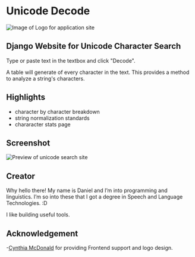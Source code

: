 # Unicode Decode
![Image of Logo for application site](https://www.nlpnotebook.com/static/projects/unicode.logolarge.png)
## Django Website for Unicode Character Search 


Type or paste text in the textbox and click "Decode".

A table will generate of every character in the text. This provides a method to analyze a string's characters.

## Highlights
- character by character breakdown
- string normalization standards
- chararacter stats page

## Screenshot
![Preview of unicode search site](https://www.nlpnotebook.com/static/projects/unicode_search.png)


## Creator
Why hello there! My name is Daniel and I’m into programming and linguistics. I’m so into these that I got a degree in Speech and Language Technologies. :D

I like building useful tools.

## Acknowledgement

-[Cynthia McDonald](https://github.com/mcdonald-cyber) for providing Frontend support and logo design.


